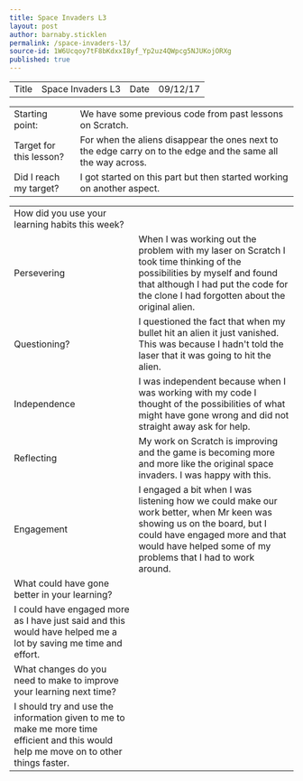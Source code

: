 ```yaml
---
title: Space Invaders L3
layout: post
author: barnaby.sticklen
permalink: /space-invaders-l3/
source-id: 1W6Ucqoy7tF8bKdxxI8yf_Yp2uz4QWpcg5NJUKojORXg
published: true
---
```

<table>
  <tr>
    <td>Title</td>
    <td>Space Invaders L3</td>
    <td>Date</td>
    <td>09/12/17</td>
  </tr>
</table>


<table>
  <tr>
    <td>Starting point:</td>
    <td>We have some previous code from past lessons on Scratch.</td>
  </tr>
  <tr>
    <td>Target for this lesson?</td>
    <td>For when the aliens disappear the ones next to the edge carry on to the edge and the same all the way across. </td>
  </tr>
  <tr>
    <td>Did I reach my target? </td>
    <td>I got started on this part but then started working on another aspect.</td>
  </tr>
</table>


<table>
  <tr>
    <td>How did you use your learning habits this week?</td>
    <td></td>
  </tr>
  <tr>
    <td>Persevering</td>
    <td>When I was working out the problem with my laser on Scratch I took time thinking of the possibilities by myself and found that although I had put the code for the clone I had forgotten about the original alien.  </td>
  </tr>
  <tr>
    <td>Questioning?</td>
    <td>I questioned the fact that when my bullet hit an alien it just vanished. This was because I hadn't told the laser that it was going to hit the alien.</td>
  </tr>
  <tr>
    <td>Independence</td>
    <td>I was independent because when I was working with my code I thought of the possibilities of what might have gone wrong and did not straight away ask for help.</td>
  </tr>
  <tr>
    <td>Reflecting</td>
    <td>My work on Scratch is improving and the game is becoming more and more like the original space invaders. I was happy with this.</td>
  </tr>
  <tr>
    <td>Engagement</td>
    <td>I engaged a bit when I was listening how we could make our work better, when Mr keen was showing us on the board, but I could have engaged more and that would have helped some of my problems that I had to work around.</td>
  </tr>
  <tr>
    <td>What could have gone better in your learning?</td>
    <td></td>
  </tr>
  <tr>
    <td>I could have engaged more as I have just said and this would have helped me a lot by saving me time and effort.</td>
    <td></td>
  </tr>
  <tr>
    <td>What changes do you need to make to improve your learning next time?</td>
    <td></td>
  </tr>
  <tr>
    <td>I should try and use the information given to me to make me more time efficient and this would help me move on to other things faster. </td>
    <td></td>
  </tr>
</table>


